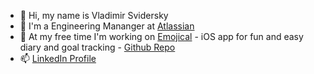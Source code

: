 - 👋 Hi, my name is Vladimir Svidersky
- 📎 I'm a Engineering Mananger at [Atlassian](https://atlassian.com)
- 🌱 At my free time I'm working on [Emojical](https://emojical.app) - iOS app for fun and easy diary and goal tracking - [Github Repo](https://github.com/f20software/emojical)
- 📫 [LinkedIn Profile](https://www.linkedin.com/in/svidersky/)

<!---
f20software/f20software is a ✨ special ✨ repository because its `README.md` (this file) appears on your GitHub profile.
You can click the Preview link to take a look at your changes.
--->
